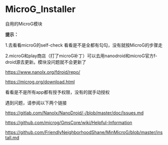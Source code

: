 # MicroG_Installer
自用的MicroG模块

**提示：**

1.去看看microG的self-check 看看是不是全都有勾勾，没有就按MicroG的步骤走

2.microG和play商店（打了microG补丁）可以去用nanodroid和microG官方f-droid源去更新。模块没问题就不会更新了

https://www.nanolx.org/fdroid/repo/

https://microg.org/download.html


看看是不是所有app都有授予权限，没有的就手动授权



遇到问题，请参阅以下两个链接

https://gitlab.com/Nanolx/NanoDroid/-/blob/master/doc/Issues.md

https://github.com/microg/GmsCore/wiki/Helpful-Information

https://github.com/FriendlyNeighborhoodShane/MinMicroG/blob/master/install.md
